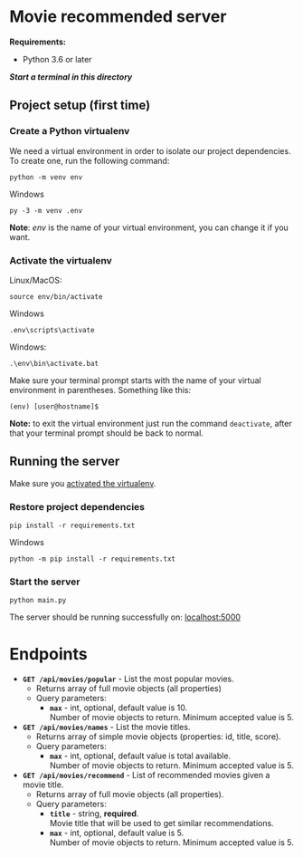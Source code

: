 # Movie recommended server

**Requirements:**

- Python 3.6 or later

**_Start a terminal in this directory_**

## Project setup (first time)

### Create a Python virtualenv

We need a virtual environment in order to isolate our project dependencies. To create one, run the following command:

```
python -m venv env
```
Windows
```
py -3 -m venv .env
```

**Note**: _env_ is the name of your virtual environment, you can change it if you want.

### Activate the virtualenv

Linux/MacOS:

```
source env/bin/activate
```
Windows
```
.env\scripts\activate
```

Windows:

```
.\env\bin\activate.bat
```

Make sure your terminal prompt starts with the name of your virtual environment in parentheses. Something like this:

`(env) [user@hostname]$`

**Note:** to exit the virtual environment just run the command `deactivate`, after that your terminal prompt should be back to normal.

## Running the server

Make sure you [activated the virtualenv](#activate-the-virtualenv).

### Restore project dependencies

`pip install -r requirements.txt`

Windows

`python -m pip install -r requirements.txt`

### Start the server

```
python main.py
```

The server should be running successfully on: [localhost:5000](http://localhost:5000)

# Endpoints

- **`GET /api/movies/popular`** - List the most popular movies.
  - Returns array of full movie objects (all properties)
  - Query parameters:
    - **`max`** - int, optional, default value is 10.  
      Number of movie objects to return. Minimum accepted value is 5.
- **`GET /api/movies/names`** - List the movie titles.
  - Returns array of simple movie objects (properties: id, title, score).
  - Query parameters:
    - **`max`** - int, optional, default value is total available.  
      Number of movie objects to return. Minimum accepted value is 5.
- **`GET /api/movies/recommend`** - List of recommended movies given a movie title.
  - Returns array of full movie objects (all properties).
  - Query parameters:
    - **`title`** - string, **required**.  
      Movie title that will be used to get similar recommendations.
    - **`max`** - int, optional, default value is 5.  
      Number of movie objects to return. Minimum accepted value is 5.
